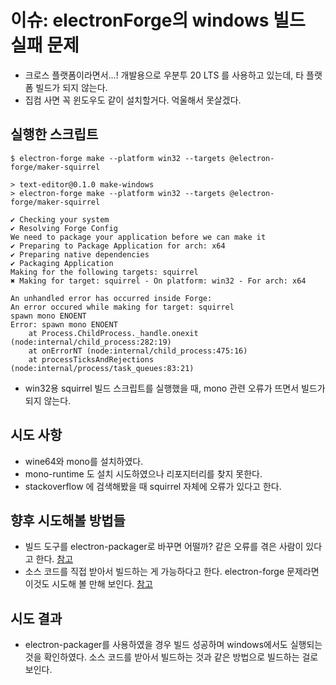 # 이슈: electronForge의 windows 빌드 실패 문제
- 크로스 플랫폼이라면서...! 개발용으로 우분투 20 LTS 를 사용하고 있는데, 타 플랫폼 빌드가 되지 않는다.
- 집컴 사면 꼭 윈도우도 같이 설치할거다. 억울해서 못살겠다.

## 실행한 스크립트
```console
$ electron-forge make --platform win32 --targets @electron-forge/maker-squirrel
```
```
> text-editor@0.1.0 make-windows
> electron-forge make --platform win32 --targets @electron-forge/maker-squirrel

✔ Checking your system
✔ Resolving Forge Config
We need to package your application before we can make it
✔ Preparing to Package Application for arch: x64
✔ Preparing native dependencies
✔ Packaging Application
Making for the following targets: squirrel
✖ Making for target: squirrel - On platform: win32 - For arch: x64

An unhandled error has occurred inside Forge:
An error occured while making for target: squirrel
spawn mono ENOENT
Error: spawn mono ENOENT
    at Process.ChildProcess._handle.onexit (node:internal/child_process:282:19)
    at onErrorNT (node:internal/child_process:475:16)
    at processTicksAndRejections (node:internal/process/task_queues:83:21)
```
- win32용 squirrel 빌드 스크립트를 실행했을 때, mono 관련 오류가 뜨면서 빌드가 되지 않는다.

## 시도 사항
- wine64와 mono를 설치하였다.
- mono-runtime 도 설치 시도하였으나 리포지터리를 찾지 못한다.
- stackoverflow 에 검색해봤을 때 squirrel 자체에 오류가 있다고 한다. 

## 향후 시도해볼 방법들
- 빌드 도구를 electron-packager로 바꾸면 어떨까? 같은 오류를 겪은 사람이 있다고 한다. [참고](https://stevenklambert.com/writing/comprehensive-guide-building-packaging-electron-app/)
- 소스 코드를 직접 받아서 빌드하는 게 가능하다고 한다. electron-forge 문제라면 이것도 시도해 볼 만해 보인다. [참고](https://www.electronjs.org/docs/latest/tutorial/application-distribution)

## 시도 결과
- electron-packager를 사용하였을 경우 빌드 성공하며 windows에서도 실행되는 것을 확인하였다. 소스 코드를 받아서 빌드하는 것과 같은 방법으로 빌드하는 걸로 보인다.